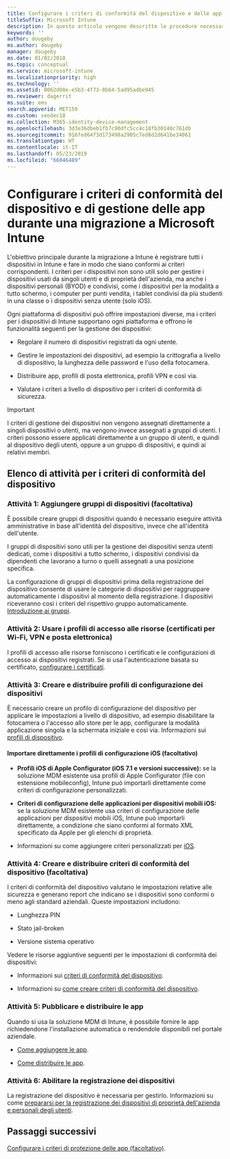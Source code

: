 ```yaml
---
title: Configurare i criteri di conformità del dispositivo e delle app durante una migrazione a Intune
titleSuffix: Microsoft Intune
description: In questo articolo vengono descritte le procedure necessarie per configurare i criteri di conformità del dispositivo e di gestione delle app durante una migrazione a Microsoft Intune.
keywords: ''
author: dougeby
ms.author: dougeby
manager: dougeby
ms.date: 01/02/2018
ms.topic: conceptual
ms.service: microsoft-intune
ms.localizationpriority: high
ms.technology: ''
ms.assetid: 0062d08e-e5b3-4f73-8b64-5ad95adbe945
ms.reviewer: dagerrit
ms.suite: ems
search.appverid: MET150
ms.custom: seodec18
ms.collection: M365-identity-device-management
ms.openlocfilehash: 3d3e36dbeb1fb7c90dfc5cc4c18fb30140c761db
ms.sourcegitcommit: 916fed64f3d173498a2905c7ed8d2d6416e34061
ms.translationtype: HT
ms.contentlocale: it-IT
ms.lasthandoff: 05/23/2019
ms.locfileid: "66046489"
---
```

# <a name="configure-device-compliance-and-app-management-policies-when-migrating-to-microsoft-intune"></a>Configurare i criteri di conformità del dispositivo e di gestione delle app durante una migrazione a Microsoft Intune

L'obiettivo principale durante la migrazione a Intune è registrare tutti i dispositivi in Intune e fare in modo che siano conformi ai criteri corrispondenti. I criteri per i dispositivi non sono utili solo per gestire i dispositivi usati da singoli utenti e di proprietà dell'azienda, ma anche i dispositivi personali (BYOD) e condivisi, come i dispositivi per la modalità a tutto schermo, i computer per punti vendita, i tablet condivisi da più studenti in una classe o i dispositivi senza utente (solo iOS).

Ogni piattaforma di dispositivi può offrire impostazioni diverse, ma i criteri per i dispositivi di Intune supportano ogni piattaforma e offrono le funzionalità seguenti per la gestione dei dispositivi:

-   Regolare il numero di dispositivi registrati da ogni utente.

-   Gestire le impostazioni dei dispositivi, ad esempio la crittografia a livello di dispositivo, la lunghezza delle password e l'uso della fotocamera.

-   Distribuire app, profili di posta elettronica, profili VPN e così via.

-   Valutare i criteri a livello di dispositivo per i criteri di conformità di sicurezza.

> [!IMPORTANT]
> I criteri di gestione dei dispositivi non vengono assegnati direttamente a singoli dispositivi o utenti, ma vengono invece assegnati a gruppi di utenti. I criteri possono essere applicati direttamente a un gruppo di utenti, e quindi al dispositivo degli utenti, oppure a un gruppo di dispositivi, e quindi ai relativi membri.

## <a name="task-list-for-device-compliance-policies"></a>Elenco di attività per i criteri di conformità del dispositivo

### <a name="task-1-add-device-groups-optional"></a>Attività 1: Aggiungere gruppi di dispositivi (facoltativa)

È possibile creare gruppi di dispositivi quando è necessario eseguire attività amministrative in base all'identità del dispositivo, invece che all'identità dell'utente.

I gruppi di dispositivi sono utili per la gestione dei dispositivi senza utenti dedicati, come i dispositivi a tutto schermo, i dispositivi condivisi da dipendenti che lavorano a turno o quelli assegnati a una posizione specifica.

La configurazione di gruppi di dispositivi prima della registrazione del dispositivo consente di usare le categorie di dispositivi per raggruppare automaticamente i dispositivi al momento della registrazione. I dispositivi riceveranno così i criteri del rispettivo gruppo automaticamente. [Introduzione ai gruppi](groups-get-started.md).

### <a name="task-2-use-resource-access-profiles-wi-fi-vpn-and-email-certificates"></a>Attività 2: Usare i profili di accesso alle risorse (certificati per Wi-Fi, VPN e posta elettronica)

I profili di accesso alle risorse forniscono i certificati e le configurazioni di accesso ai dispositivi registrati. Se si usa l'autenticazione basata su certificato, [configurare i certificati](certificates-configure.md).

### <a name="task-3-create-and-deploy-device-configuration-profiles"></a>Attività 3: Creare e distribuire profili di configurazione dei dispositivi

È necessario creare un profilo di configurazione del dispositivo per applicare le impostazioni a livello di dispositivo, ad esempio disabilitare la fotocamera o l'accesso allo store per le app, configurare la modalità applicazione singola e la schermata iniziale e così via. Informazioni sui [profili di dispositivo](device-profiles.md).

####  <a name="directly-import-ios-configuration-profiles-optional"></a>Importare direttamente i profili di configurazione iOS (facoltativo)

-   **Profili iOS di Apple Configurator (iOS 7.1 e versioni successive):** se la soluzione MDM esistente usa profili di Apple Configurator (file con estensione mobileconfig), Intune può importarli direttamente come criteri di configurazione personalizzati.

-   **Criteri di configurazione delle applicazioni per dispositivi mobili iOS:** se la soluzione MDM esistente usa criteri di configurazione delle applicazioni per dispositivi mobili iOS, Intune può importarli direttamente, a condizione che siano conformi al formato XML specificato da Apple per gli elenchi di proprietà.

- Informazioni su come aggiungere criteri personalizzati per [iOS](custom-settings-ios.md).

### <a name="task-4-create-and-deploy-device-compliance-policies-optional"></a>Attività 4: Creare e distribuire criteri di conformità del dispositivo (facoltativa)

I criteri di conformità del dispositivo valutano le impostazioni relative alle sicurezza e generano report che indicano se i dispositivi sono conformi o meno agli standard aziendali. Queste impostazioni includono:

-   Lunghezza PIN

-   Stato jail-broken

-   Versione sistema operativo

Vedere le risorse aggiuntive seguenti per le impostazioni di conformità dei dispositivi:

-   Informazioni sui [criteri di conformità del dispositivo](device-compliance.md).

-   Informazioni su [come creare criteri di conformità del dispositivo](device-compliance-get-started.md).

### <a name="task-5-publish-and-deploy-apps"></a>Attività 5: Pubblicare e distribuire le app

Quando si usa la soluzione MDM di Intune, è possibile fornire le app richiedendone l'installazione automatica o rendendole disponibili nel portale aziendale.

-   [Come aggiungere le app](apps-add.md).

-   [Come distribuire le app](apps-deploy.md).

### <a name="task-6-enable-device-enrollment"></a>Attività 6: Abilitare la registrazione dei dispositivi

La registrazione del dispositivo è necessaria per gestirlo. Informazioni su come [prepararsi per la registrazione dei dispositivi di proprietà dell'azienda e personali degli utenti](device-enrollment.md).

## <a name="next-steps"></a>Passaggi successivi

[Configurare i criteri di protezione delle app (facoltativo)](migration-guide-app-protection-policies.md).
